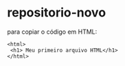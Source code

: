 # repositorio-novo

para copiar o código em HTML:
```
<html>
 <h1> Meu primeiro arquivo HTML</h1>
</html>
```
